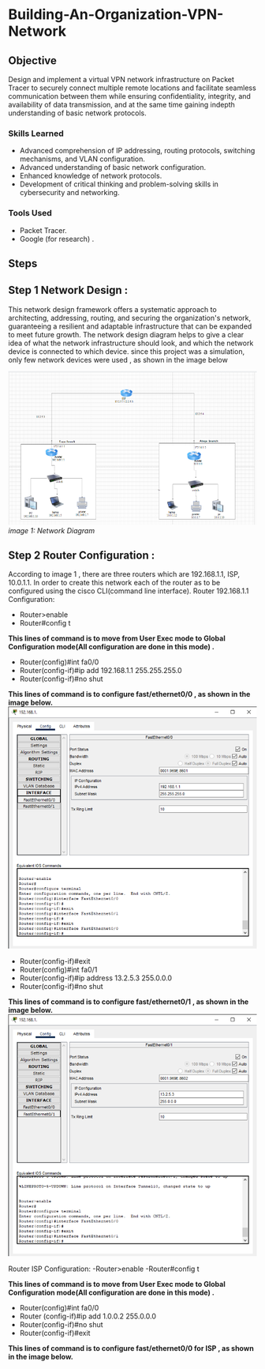 # Building-An-Organization-VPN-Network
## Objective
Design and implement a virtual VPN network infrastructure on Packet Tracer to securely connect multiple remote locations and facilitate seamless communication between them while ensuring confidentiality, integrity, and availability of data transmission, and at the same time gaining indepth understanding of basic network protocols.
### Skills Learned
- Advanced comprehension of IP addressing, routing protocols, switching mechanisms, and VLAN configuration.
- Advanced understanding of basic network configuration. 
- Enhanced knowledge of network protocols. 
- Development of critical thinking and problem-solving skills in cybersecurity and networking.

### Tools Used
- Packet Tracer.
- Google (for research) .
## Steps
## Step 1 Network Design :
This network design framework offers a systematic approach to architecting, addressing, routing, and securing the organization's network, guaranteeing a resilient and adaptable infrastructure that can be expanded to meet future growth.
The network design diagram helps to give a clear idea of what the network infrastructure should look, and which the network device is connected to which device. since this project was a simulation, only few network devices were used , as shown in the image below

![Alt Network Diagram ](https://github.com/Adegbenga-111/Building-An-Organization-VPN-Network-/blob/main/to%20be%20used%20as%20the%20network%20diagram.png)
*image 1: Network Diagram*
## Step 2 Router Configuration :
According to image 1 , there are three routers which are 192.168.1.1, ISP, 10.0.1.1. In order to create this network each of the router as to be configured using the cisco CLI(command line interface).
Router 192.168.1.1 Configuration:
 - Router>enable
 - Router#config t

**This lines of command is to move from User Exec mode to Global Configuration mode(All configuration are done in this mode) .**

-  Router(config)#int fa0/0
-  Router(config-if)#ip add 192.168.1.1 255.255.255.0 
-  Router(config-if)#no shut

 **This lines of command is to configure fast/ethernet0/0 , as shown in the image below.**
 ![Alt Network Diagram ](https://github.com/Adegbenga-111/Building-An-Organization-VPN-Network-/blob/main/projecy/192.168.1.%204_27_2024%203_52_59%20PM.png)

-   Router(config-if)#exit
-   Router(config)#int fa0/1
-   Router(config-if)#ip address 13.2.5.3 255.0.0.0
-   Router(config-if)#no shut

  **This lines of command is to configure fast/ethernet0/1 , as shown in the image below.**
   ![Alt Network Diagram ](https://github.com/Adegbenga-111/Building-An-Organization-VPN-Network-/blob/main/projecy/192.168.1.%204_27_2024%203_52_53%20PM.png)

Router ISP Configuration:
-Router>enable
-Router#config t

**This lines of command is to move from User Exec mode to Global Configuration mode(All configuration are done in this mode) .**

- Router(config)#int fa0/0
- Router (config-if)#ip add 1.0.0.2 255.0.0.0
- Router(config-if)#no shut
- Router(config-if)#exit

 **This lines of command is to configure fast/ethernet0/0 for ISP , as shown in the image below.**
